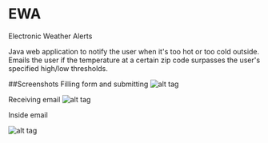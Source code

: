 EWA
===

Electronic Weather Alerts

Java web application to notify the user when it's too hot or too cold outside. Emails the user if the temperature at a certain zip code surpasses the user's specified high/low thresholds.

##Screenshots
Filling form and submitting
![alt tag](https://github.com/matthewly/EWA/blob/master/WebContent/img/webalertFrontEnd.png)

Receiving email
![alt tag](https://github.com/matthewly/EWA/blob/master/WebContent/img/webalertBackEnd1.png)

Inside email

![alt tag](https://github.com/matthewly/EWA/blob/master/WebContent/img/webalertBackEnd2.png)
